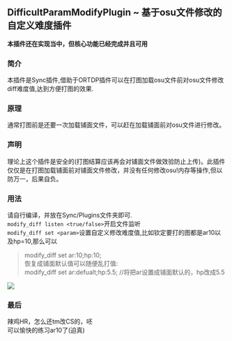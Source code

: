 ## DifficultParamModifyPlugin ~ 基于osu文件修改的自定义难度插件

**本插件还在实现当中，但核心功能已经完成并且可用**

### 简介
本插件是Sync插件,借助于ORTDP插件可以在打图加载osu文件前对osu文件修改diff难度值,达到方便打图的效果.

### 原理
通常打图前是还要一次加载铺面文件，可以赶在加载铺面前对osu文件进行修改。

### 声明
理论上这个插件是安全的(打图结算应该再会对铺面文件做效验防止上传)。此插件仅仅是在打图加载铺面前对铺面文件修改，并没有任何修改osu!内存等操作,但以防万一，后果自负。

### 用法
请自行编译，并放在Sync/Plugins文件夹即可.<br/>
`modify_diff listen <true/false>`开启文件监听<br>
`modify_diff set <param>`设置自定义修改难度值,比如钦定要打的图都是ar10以及hp=10,那么可以<br>
>
> modify_diff set ar:10;hp:10;<br>
> 恢复成铺面默认值可以随便乱打值:<br>
> modify_diff set ar:defualt;hp:5.5; //将把ar设置成铺面默认的，hp改成5.5
>

![](https://puu.sh/APFKU/d15fbbfdfa.png)

### 最后
辣鸡HR，怎么还tm改CS的，呸<br>
可以愉快的练习ar10了(迫真)
